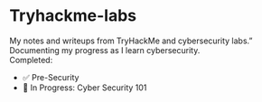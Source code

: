 # Tryhackme-labs
My notes and writeups from TryHackMe and cybersecurity labs.”
Documenting my progress as I learn cybersecurity.  
Completed:  
- ✅ Pre-Security 
- 🔄 In Progress: Cyber Security 101
